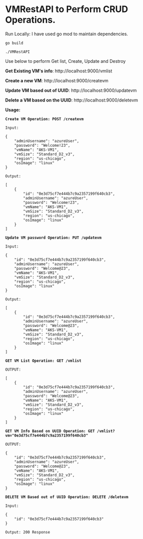# VMRestAPI to Perform CRUD Operations.

Run Locally: I have used go mod to maintain dependencies.

```
go build

./VMRestAPI
```

Use below to perform Get list, Create, Update and Destroy

**Get Existing VM's info**: http://localhost:9000/vmlist

**Create a new VM**: http://localhost:9000/createvm

**Update VM based out of UUID**: http://localhost:9000/updatevm

**Delete a VM based on the UUID**: http://localhost:9000/deletevm

**Usage:**


**```Create VM Operation: POST /createvm```**

```Input:```
```
{
    "adminUsername": "azureUser",
    "password": "Welcome!23",
    "vmName": "AKS-VM1",
    "vmSize": "Standard_D2_v3",
    "region": "us-chicago",
    "osImage": "linux"
}
```

```Output: ```

```
[
    {
        "id": "0e3d75cf7e444b7c9a2357199f640cb3",
        "adminUsername": "azureUser",
        "password": "Welcome!23",
        "vmName": "AKS-VM1",
        "vmSize": "Standard_D2_v3",
        "region": "us-chicago",
        "osImage": "linux"
    }
]
```

**```Update VM password Operation: PUT /updatevm```**

```Input:```

```
{
    "id": "0e3d75cf7e444b7c9a2357199f640cb3",
    "adminUsername": "azureUser",
    "password": "Welcome@23",
    "vmName": "AKS-VM1",
    "vmSize": "Standard_D2_v3",
    "region": "us-chicago",
    "osImage": "linux"
}
```

```Output:```

```
[
    {
        "id": "0e3d75cf7e444b7c9a2357199f640cb3",
        "adminUsername": "azureUser",
        "password": "Welcome@23",
        "vmName": "AKS-VM1",
        "vmSize": "Standard_D2_v3",
        "region": "us-chicago",
        "osImage": "linux"
    }
]
```

**```GET VM List Operation: GET /vmlist```**

```OUTPUT:```

```
[
    {
        "id": "0e3d75cf7e444b7c9a2357199f640cb3",
        "adminUsername": "azureUser",
        "password": "Welcome@23",
        "vmName": "AKS-VM1",
        "vmSize": "Standard_D2_v3",
        "region": "us-chicago",
        "osImage": "linux"
    }
]
```
**```GET VM Info Based on UUID Operation: GET /vmlist?vm="0e3d75cf7e444b7c9a2357199f640cb3"```**

```OUTPUT:```
```
{
    "id": "0e3d75cf7e444b7c9a2357199f640cb3",
    "adminUsername": "azureUser",
    "password": "Welcome@23",
    "vmName": "AKS-VM1",
    "vmSize": "Standard_D2_v3",
    "region": "us-chicago",
    "osImage": "linux"
}
```

**```DELETE VM Based out of UUID Operation: DELETE /deletevm```**

```
Input:
```
```
{
    "id": "0e3d75cf7e444b7c9a2357199f640cb3"
}
```

```Output: 200 Response```
